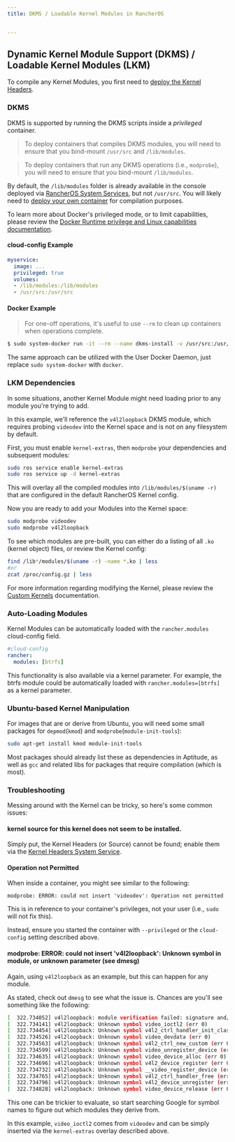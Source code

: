 ```yaml
---
title: DKMS / Loadable Kernel Modules in RancherOS


---
```


## Dynamic Kernel Module Support (DKMS) / Loadable Kernel Modules (LKM)

To compile any Kernel Modules, you first need to [deploy the Kernel Headers]({{page.baseurl}}/configuration/kernel-modules-kernel-headers/).

### DKMS

DKMS is supported by running the DKMS scripts inside a *privileged* container.

> To deploy containers that compiles DKMS modules, you will need to ensure that you bind-mount `/usr/src` and `/lib/modules`.

> To deploy containers that run any DKMS operations (i.e., `modprobe`), you will need to ensure that you bind-mount `/lib/modules`.

By default, the `/lib/modules` folder is already available in the console deployed via [RancherOS System Services]({{page.baseurl}}/system-services/built-in-system-services/), but not `/usr/src`. You will likely need to [deploy your own container](#docker-example) for compilation purposes.

To learn more about Docker's privileged mode, or to limit capabilities, please review the [Docker Runtime privilege and Linux capabilities documentation](https://docs.docker.com/engine/reference/run/#/runtime-privilege-and-linux-capabilities).

#### cloud-config Example

```yaml
myservice:
  image: ...
  privileged: true
  volumes:
  - /lib/modules:/lib/modules
  - /usr/src:/usr/src
```

#### Docker Example

> For one-off operations, it's useful to use `--rm` to clean up containers when operations complete.

```bash
$ sudo system-docker run -it --rm --name dkms-install -v /usr/src:/usr/src -v /lib/modules:/lib/modules ubuntu sh -c 'apt-get update && apt-get install -y sysdig-dkms'
```

The same approach can be utilized with the User Docker Daemon, just replace `sudo system-docker` with `docker`.

### LKM Dependencies

In some situations, another Kernel Module might need loading prior to any module you're trying to add.

In this example, we'll reference the `v4l2loopback` DKMS module, which requires probing `videodev` into the Kernel space and is not on any filesystem by default.

First, you must enable `kernel-extras`, then `modprobe` your dependencies and subsequent modules:

```bash
sudo ros service enable kernel-extras
sudo ros service up -d kernel-extras
```

This will overlay all the compiled modules into `/lib/modules/$(uname -r)` that are configured in the default RancherOS Kernel config.

Now you are ready to add your Modules into the Kernel space:

```bash
sudo modprobe videodev
sudo modprobe v4l2loopback
```

To see which modules are pre-built, you can either do a listing of all `.ko` (kernel object) files, or review the Kernel config:

```bash
find /lib*/modules/$(uname -r) -name *.ko | less
#or
zcat /proc/config.gz | less
```

For more information regarding modifying the Kernel, please review the [Custom Kernels]({{page.baseurl}}/custom-builds/custom-kernels/) documentation.

### Auto-Loading Modules

Kernel Modules can be automatically loaded with the `rancher.modules` cloud-config field.

```yaml
#cloud-config
rancher:
  modules: [btrfs]
```

This functionality is also available via a kernel parameter. For example, the btrfs module could be automatically loaded with `rancher.modules=[btrfs]` as a kernel parameter.

### Ubuntu-based Kernel Manipulation

For images that are or derive from Ubuntu, you will need some small packages for `depmod`(`kmod`) and `modprobe`(`module-init-tools`):

```bash
sudo apt-get install kmod module-init-tools
```

Most packages should already list these as dependencies in Aptitude, as well as `gcc` and related libs for packages that require compilation (which is most).

### Troubleshooting

Messing around with the Kernel can be tricky, so here's some common issues:

#### kernel source for this kernel does not seem to be installed.

Simply put, the Kernel Headers (or Source) cannot be found; enable them via the [Kernel Headers System Service]({{page.baseurl}}/configuration/kernel-modules-kernel-headers/).

#### Operation not Permitted

When inside a container, you might see similar to the following:
```
modprobe: ERROR: could not insert 'videodev': Operation not permitted
```

This is in reference to your container's privileges, not your user (i.e., `sudo` will not fix this).

Instead, ensure you started the container with `--privileged` or the `cloud-config` setting described above.

#### modprobe: ERROR: could not insert 'v4l2loopback': Unknown symbol in module, or unknown parameter (see dmesg)

Again, using `v4l2loopback` as an example, but this can happen for any module.

As stated, check out `dmesg` to see what the issue is. Chances are you'll see something like the following:

```bash
[  322.734052] v4l2loopback: module verification failed: signature and/or required key missing - tainting kernel
[  322.734141] v4l2loopback: Unknown symbol video_ioctl2 (err 0)
[  322.734454] v4l2loopback: Unknown symbol v4l2_ctrl_handler_init_class (err 0)
[  322.734526] v4l2loopback: Unknown symbol video_devdata (err 0)
[  322.734563] v4l2loopback: Unknown symbol v4l2_ctrl_new_custom (err 0)
[  322.734599] v4l2loopback: Unknown symbol video_unregister_device (err 0)
[  322.734635] v4l2loopback: Unknown symbol video_device_alloc (err 0)
[  322.734696] v4l2loopback: Unknown symbol v4l2_device_register (err 0)
[  322.734732] v4l2loopback: Unknown symbol __video_register_device (err 0)
[  322.734765] v4l2loopback: Unknown symbol v4l2_ctrl_handler_free (err 0)
[  322.734796] v4l2loopback: Unknown symbol v4l2_device_unregister (err 0)
[  322.734828] v4l2loopback: Unknown symbol video_device_release (err 0)
```

This one can be trickier to evaluate, so start searching Google for symbol names to figure out which modules they derive from.

In this example, `video_ioctl2` comes from `videodev` and can be simply inserted via the `kernel-extras` overlay described above.
